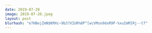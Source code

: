 ```yaml
---
date: 2019-07-20
image: 2019-07-20.jpeg
layout: post
blurhash: "e7HBejZmN$KMXc~9b3?XIUR%0P^[wcVMso9dxR9P-%xuImM}Rj--t7"
---
```




